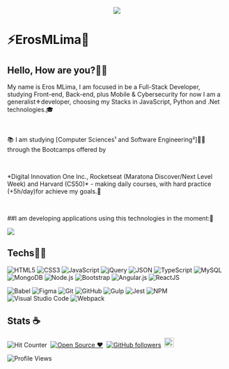 
<p align="center">
    <img windth="470" src="https://i.pinimg.com/originals/30/b8/17/30b8174c6f1a07e0af9bcf41fec3a5f5.gif">
</p>

<h1>⚡️ErosMLima🤖</h1> 

## Hello, How are you?👨‍💻
<p> </p>

<p>My name is Eros MLima, I am focused in be a Full-Stack Developer, studying Front-end, Back-end, plus Mobile & Cybersecurity for now I am a generalist⚜️developer, choosing my Stacks in JavaScript, Python and .Net technologies.🎓</p><br/>

<p>📚 I am studying [Computer Sciences¹ and Software Engineering²]👨‍🏫through the Bootcamps offered by</p><br/>

<p>*Digital Innovation One Inc., Rocketseat (Maratona Discover/Next Level Week) and Harvard (CS50)* - making daily courses, with hard practice (+5h/day)for achieve my goals.🎯</p><br/>

##I am developing applications using this technologies in the moment:🌟<br/>


<!-- Charts -->
<img src="https://github-readme-stats.vercel.app/api/top-langs/?username=ErosMLima&layout=compact&theme=jolly"
style="max-width:120%" align="center">
<p> </p>

<!-- Languages, libs and frameworks -->
## Techs👨‍💻

<p align="left">
	<img alt="HTML5" src="https://img.shields.io/badge/-HTML-fff?style=plastic&logo=HTML5" title="HTML5" />
	<img alt="CSS3" src="https://img.shields.io/badge/-CSS-fff?style=plastic&logo=CSS3&logoColor=1572B6" title="CSS3" />
	<img alt="JavaScript" src="https://img.shields.io/badge/-JavaScript-fff?fff&style=plastic&logo=javascript&logoColor=f7ab00" title="JavaScript" />
	<img alt="jQuery" src="https://img.shields.io/badge/-jQuery-fff?style=plastic&logo=jquery&logoColor=4878a0" title="jQuery" />
	<img alt="JSON" src="https://img.shields.io/badge/-JSON-fff?style=plastic&logo=json&logoColor=1a1a1a" title="JSON" />
	<img alt="TypeScript" src="https://img.shields.io/badge/-TypeScript-fff?style=plastic&logo=typescript" title="TypeScript" />
	<img alt="MySQL" src="https://img.shields.io/badge/-MySQL-fff?style=plastic&logoColor=00758f&logo=mysql" title="MySQL" /><br/>
	<img alt="MongoDB" src="https://img.shields.io/badge/-MongoDB-fff?style=plastic&logoColor=009547&logo=mongodb" title="MongoDB" />
	<img alt="Node.js" src="https://img.shields.io/badge/-Node.js-fff?style=plastic&logoColor=fff&logo=node.js&logoColor=5B9856" title="Node.js" />
	<img alt="Bootstrap" src="https://img.shields.io/badge/-Bootstrap-fff?style=plastic&logo=bootstrap&logoColor=563D7C" title="Bootstrap" />
	<img alt="Angular.js" src="https://img.shields.io/badge/-Angular-fff?style=plastic&logo=angular&logoColor=af2d2f" title="Angular.js" />
	<img alt="ReactJS" src="https://img.shields.io/badge/-React-fff?style=plastic&logo=react&logoColor=18BCEE" title="ReactJS" />
</p>

<!-- Tools Front-end -->
<p align="left">
	<img alt="Babel" src="https://img.shields.io/badge/-Babel-fff?style=plastic&logo=babel" title="Babel" />
	<img alt="Figma" src="https://img.shields.io/badge/-Figma-fff?fff&style=plastic&logo=figma" title="Figma" />
	<img alt="Git" src="https://img.shields.io/badge/-Git-fff?style=plastic&logo=git" title="Git" />
	<img alt="GitHub" src="https://img.shields.io/badge/-GitHub-fff?style=plastic&logo=github&logoColor=333333" title="GitHub" />
	<img alt="Gulp" src="https://img.shields.io/badge/-Gulp-fff?style=plastic&logo=gulp" title="Gulp" />
	<img alt="Jest" src="https://img.shields.io/badge/-Jest-fff?style=plastic&logo=jest&logoColor=944058" title="Jest" />
	<img alt="NPM" src="https://img.shields.io/badge/-NPM-fff?style=plastic&logo=npm" title="NPM" />
	<img alt="Visual Studio Code" src="https://img.shields.io/badge/-Visual%20Studio%20Code-fff?style=plastic&logo=visual-studio-code&logoColor=007ACC" title="Visual Studio Code" />
	<img alt="Webpack" src="https://img.shields.io/badge/-Webpack-fff?style=plastic&logo=webpack&logoColor=1b74ba" title="Webpack" />
</p>




## Stats ☕️
![Hit Counter](https://visitor-badge.laobi.icu/badge?page_id=eros-mlima.eros-mlima)&nbsp;
[![Open Source ❤️](https://badgen.net/badge/Open%20Source%20/%E2%9D%A4/blue?icon=github)](https://github.com/erosmlima/phase/)&nbsp;
[![GitHub followers](https://img.shields.io/github/followers/erosmlima.svg?style=social&label=Follow&maxAge=2592000)](https://github.com/erosmlima?tab=followers)&nbsp;
<a href="https://www.linkedin.com/in/%E2%9A%A1%EF%B8%8Feros-m-lima%E2%98%95%EF%B8%8F-57a405198/"><img src="https://d2fltix0v2e0sb.cloudfront.net/dev-badge.svg" alt="Eros's DEV Profile" height="22" width="22"></a>



![Profile Views](http://img.shields.io/badge/Profile%20Views-23-blue)



<!--
<code>
<p style="background-color:white">
<img height="50" src="https://www.vectorlogo.zone/logos/w3_html5/w3_html5-icon.svg">
<img height="50" src="https://www.vectorlogo.zone/logos/netlifyapp_watercss/netlifyapp_watercss-ar21.svg">
<img height="50" src="https://www.vectorlogo.zone/logos/javascript/javascript-icon.svg"><br/>	
<img height="50" src="https://www.vectorlogo.zone/logos/jquery/jquery-horizontal.svg">
<img height="50" src="https://www.vectorlogo.zone/logos/typescriptlang/typescriptlang-icon.svg">
<img height="50" src="https://www.vectorlogo.zone/logos/angular/angular-icon.svg">
<img height="50" src="https://www.vectorlogo.zone/logos/reactjs/reactjs-icon.svg">
</p>
<br/><p>
<img height="50" src="https://www.vectorlogo.zone/logos/nodejs/nodejs-horizontal.svg">
<img height="50" src="https://www.vectorlogo.zone/logos/npmjs/npmjs-ar21.svg"><br/>
<img height="50" src="https://www.vectorlogo.zone/logos/expressjs/expressjs-ar21.svg">
<img height="50" src="https://www.vectorlogo.zone/logos/nginx/nginx-ar21.svg">
<img height="50" src="https://www.vectorlogo.zone/logos/js_webpack/js_webpack-ar21.svg">
<img height="50" src="https://www.vectorlogo.zone/logos/yarnpkg/yarnpkg-ar21.svg">
<img height="50" src="https://www.vectorlogo.zone/logos/dotnet/dotnet-icon.svg"><br/></p>
<p style="background-color:white">
<img height="50" src="https://www.vectorlogo.zone/logos/mysql/mysql-ar21.svg">
<img height="50" src="https://www.vectorlogo.zone/logos/github/github-ar21.svg">
<img height="50" src="https://www.vectorlogo.zone/logos/postgresql/postgresql-ar21.svg">
<img height="50" src="https://www.vectorlogo.zone/logos/git-scm/git-scm-ar21.svg">
<img height="50" src="https://www.vectorlogo.zone/logos/docker/docker-ar21.svg">
<img height="50" src="https://www.vectorlogo.zone/logos/python/python-ar21.svg">
<img height="50" src="https://www.vectorlogo.zone/logos/djangoproject/djangoproject-ar21.svg">	</p>
<img height="50" src="https://www.vectorlogo.zone/logos/microsoft/microsoft-icon.svg">
<img height="50" src="https://www.vectorlogo.zone/logos/php/php-horizontal.svg"><br/>
</code>
-->
